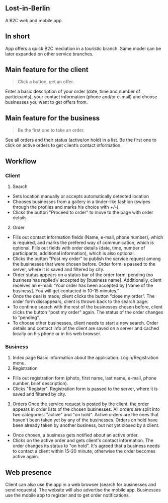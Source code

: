 ## Lost-in-Berlin

 A B2C web and mobile app.

## In short
App offers a quick B2C mediation in a touristic branch. Same model can be later expanded on other service branches. 

## Main feature for the client 
>  Click a button, get an offer. 

Enter a basic description of your order (date, time and number of participants), your contact information (phone and/or e-mail) and choose businesses you want to get offers from.  

## Main feature for the business 
>  Be the first one to take an order. 

See all orders and their status (active/on hold) in a list. Be the first one to click on active orders to get client’s contact information.

## Workflow 
### Client
1. Search 
* Sets location manually or accepts automatically detected location
* Chooses businesses from a gallery in a tinder-like fashion (swipes through the profiles and marks his choice with +/-).
* Clicks the button "Proceed to order" to move to the page with order details.

2. Order
* Fills out contact information fields (Name, e-mail, phone number), which is required, and marks the prefered way of communication, which is optional. Fills out fields with order details (date, time, number of participants, additional information), which is also optional.
* Clicks the button "Post my order" to publish the service request among the businesses that were chosen before. Order form is passed to the server, where it is saved and filtered by city.
* Order status appears on a status bar of the order form: pending (no business has replied)/ accepted by [business name]. Additionally, client receives an e-mail: “Your order has been accepted by [Name of the business]. You will get contacted in 10-15 minutes.”
* Once the deal is made, client clicks the button “close my order”. The order form dissappears, client is thrown back to the search page. 
* To continue search with the rest of the businesses chosen before, client clicks the button "post my order" again. The status of the order changes to "pending".
* To choose other businesses, client needs to start a new search. Order details and contact info of the client are saved on a server and cached locally on his phone or in his web browser.

### Business
1. Index page
Basic information about the application. Login/Registration menu. 
2. Registration  
* Fills out registration form (photo, first name, last name, e-mail, phone number, brief description).
* Clicks "Register". Registration form is passed to the server, where it is saved and filtered by city.

3. Orders
Once the service request is posted by the client, the order appears in order lists of the chosen businesses. 
All orders are split into two categories: "active" and "on hold". Active orders are the ones that haven't been taken yet by any of the businesses. Orders on hold have been already taken by another business, but not yet closed by a client.   

* Once chosen, a business gets notified about an active order. 
* Clicks on the active order and gets client's contact information. The order changes its status to "on hold". It's agreed that a business needs to contact a client within 15-20 minute, otherwise the order becomes active again.

## Web presence
Client can also use the app in a web browser (search for businesses and send requests). The website will also advertise the mobile app. Businesses use the mobile app to register and to get order notifications.

